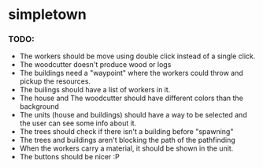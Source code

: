 simpletown
==========



### TODO:
- The workers should be move using double click instead of a single click.
- The woodcutter doesn't produce wood or logs
- The buildings need a "waypoint" where the workers could throw and pickup the resources.
- The builings should have a list of workers in it.
- The house and The woodcutter should have different colors than the background
- The units (house and buildings) should have a way to be selected and the user can see some info about it.
- The trees should check if there isn't a building before "spawning"
- The trees and buildings aren't blocking the path of the pathfinding
- When the workers carry a material, it should be shown in the unit.
- The buttons should be nicer :P
